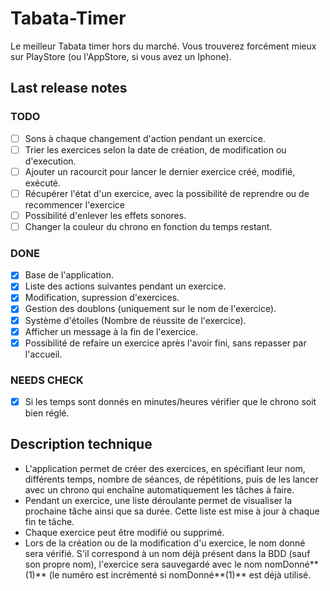 # Tabata-Timer
Le meilleur Tabata timer hors du marché. Vous trouverez forcément mieux sur PlayStore (ou l'AppStore, si vous avez un Iphone).

## Last release notes

### TODO
- [ ] Sons à chaque changement d'action pendant un exercice.
- [ ] Trier les exercices selon la date de création, de modification ou d'execution.
- [ ] Ajouter un racourcit pour lancer le dernier exercice créé, modifié, exécuté.
- [ ] Récupérer l'état d'un exercice, avec la possibilité de reprendre ou de recommencer l'exercice
- [ ] Possibilité d'enlever les effets sonores.
- [ ] Changer la couleur du chrono en fonction du temps restant.

### DONE
- [X] Base de l'application.
- [X] Liste des actions suivantes pendant un exercice.
- [X] Modification, supression d'exercices.
- [X] Gestion des doublons (uniquement sur le nom de l'exercice).
- [X] Système d'étoiles (Nombre de réussite de l'exercice).
- [X] Afficher un message à la fin de l'exercice.
- [X] Possibilité de refaire un exercice après l'avoir fini, sans repasser par l'accueil.

### NEEDS CHECK
- [X] Si les temps sont donnés en minutes/heures vérifier que le chrono soit bien réglé.

## Description technique
- L'application permet de créer des exercices, en spécifiant leur nom, différents temps, nombre de séances, de répétitions, puis de les lancer avec un chrono qui enchaîne automatiquement les tâches à faire.
- Pendant un exercice, une liste déroulante permet de visualiser la prochaine tâche ainsi que sa durée. Cette liste est mise à jour à chaque fin te tâche.
- Chaque exercice peut être modifié ou supprimé.
- Lors de la création ou de la modification d'u exercice, le nom donné sera vérifié. S'il correspond à un nom déjà présent dans la BDD (sauf son propre nom), l'exercice sera sauvegardé avec le nom nomDonné**(1)** (le numéro est incrémenté si nomDonné**(1)** est déjà utilisé.
